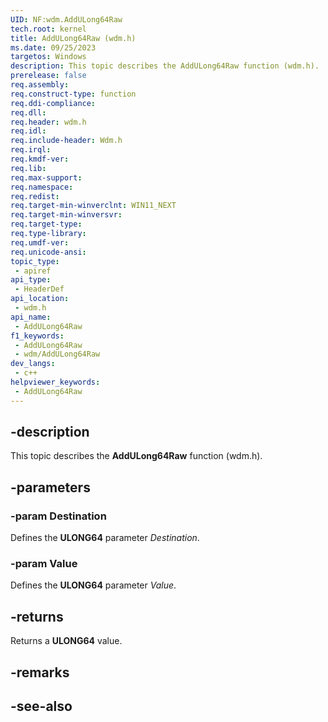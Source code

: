 ```yaml
---
UID: NF:wdm.AddULong64Raw
tech.root: kernel
title: AddULong64Raw (wdm.h)
ms.date: 09/25/2023
targetos: Windows
description: This topic describes the AddULong64Raw function (wdm.h).
prerelease: false
req.assembly: 
req.construct-type: function
req.ddi-compliance: 
req.dll: 
req.header: wdm.h
req.idl: 
req.include-header: Wdm.h
req.irql: 
req.kmdf-ver: 
req.lib: 
req.max-support: 
req.namespace: 
req.redist: 
req.target-min-winverclnt: WIN11_NEXT
req.target-min-winversvr: 
req.target-type: 
req.type-library: 
req.umdf-ver: 
req.unicode-ansi: 
topic_type:
 - apiref
api_type:
 - HeaderDef
api_location:
 - wdm.h
api_name:
 - AddULong64Raw
f1_keywords:
 - AddULong64Raw
 - wdm/AddULong64Raw
dev_langs:
 - c++
helpviewer_keywords:
 - AddULong64Raw
---
```


## -description

This topic describes the **AddULong64Raw** function (wdm.h).

## -parameters

### -param Destination

Defines the **ULONG64** parameter *Destination*.

### -param Value

Defines the **ULONG64** parameter *Value*.

## -returns

Returns a **ULONG64** value.

## -remarks

## -see-also
